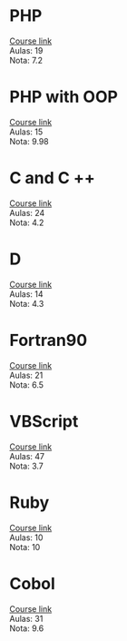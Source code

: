 # PHP
[Course link](https://www.youtube.com/watch?v=F7KzJ7e6EAc&list=PLHz_AreHm4dm4beCCCmW4xwpmLf6EHY9k&index=1)  
Aulas: 19  
Nota: 7.2

# PHP with OOP
[Course link](https://www.youtube.com/watch?v=jFI-qqitzwk&list=PLHz_AreHm4dmGuLII3tsvryMMD7VgcT7x&index=1)  
Aulas: 15  
Nota: 9.98

# C and C ++
[Course link](https://www.youtube.com/watch?v=mO4KHJUa-04&list=PLGgRtySq3SDMLV8ee7p-rA9y032AU3zT8&index=1)  
Aulas: 24  
Nota: 4.2

# D
[Course link](https://www.youtube.com/watch?v=uyDsZLPggrw&list=PLC4Q40lTZ5st38ikRV5szGkx3fZXYchOz)  
Aulas: 14  
Nota: 4.3

# Fortran90
[Course link](https://www.youtube.com/watch?v=oV4P9rOQSNQ&list=PLg7DKrtlTwPCOS10mSuIG04zUrCCmlpXO&index=1)  
Aulas: 21  
Nota: 6.5

# VBScript
[Course link](https://www.youtube.com/watch?v=BS2aEG4xvZA&list=PL54oh7gpQYCZqx2rXjloT8B7KdzVeBuqC&index=1)  
Aulas: 47  
Nota: 3.7

# Ruby
[Course link](https://www.youtube.com/watch?v=2js9Q_BMD-8&list=PLdDT8if5attEOcQGPHLNIfnSFiJHhGDOZ&index=1)  
Aulas: 10  
Nota: 10

# Cobol
[Course link](https://www.youtube.com/watch?v=uhNlWv7uOdg&list=PLVzwufPir355nStjiLrg1WKBNyV-zdLzx&index=1)  
Aulas: 31  
Nota: 9.6
